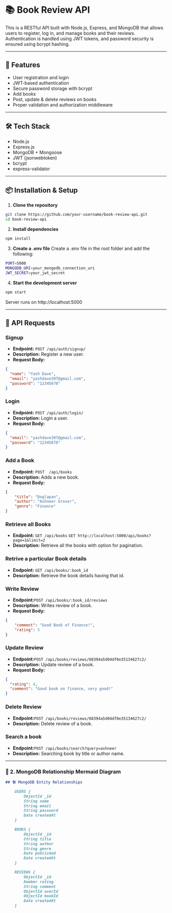 # 📚 Book Review API

This is a RESTful API built with Node.js, Express, and MongoDB that allows users to register, log in, and manage books and their reviews. Authentication is handled using JWT tokens, and password security is ensured using bcrypt hashing.

---

## 🚀 Features

- User registration and login
- JWT-based authentication
- Secure password storage with bcrypt
- Add books
- Post, update & delete reviews on books
- Proper validation and authorization middleware

---

## 🛠️ Tech Stack

- Node.js
- Express.js
- MongoDB + Mongoose
- JWT (jsonwebtoken)
- bcrypt
- express-validator

---

## 📦 Installation & Setup

 1. **Clone the repository**

```bash
git clone https://github.com/your-username/book-review-api.git
cd book-review-api
```

 2. **Install dependencies**

```bash
npm install
```

 3. **Create a .env file**
Create a .env file in the root folder and add the following:

```bash
PORT=5000
MONGODB_URI=your_mongodb_connection_uri
JWT_SECRET=your_jwt_secret
```

 4. **Start the development server**

```bash
npm start
```
Server runs on http://localhost:5000




---

## 🔐 API Requests

### **Signup**

- **Endpoint:** `POST /api/auth/signup/`
- **Description:** Register a new user.
- **Request Body:**
```json
{
  "name": "Yash Dave",
  "email": "yashdave307@gmail.com",
  "password": "12345678"
}
```

### **Login**

- **Endpoint:** `POST /api/auth/login/`
- **Description:** Login a user.
- **Request Body:**
```json
{
  "email": "yashdave307@gmail.com",
  "password": "12345678"
}
```

### **Add a Book**

- **Endpoint:** `POST  /api/books`
- **Description:** Adds a new book.
- **Request Body:**
```json
{ 
    "title": "Doglapan",    
    "author": "Ashneer Grover", 
    "genre": "Finance" 
}
```

### **Retrieve all Books**
 
- **Endpoint:** `GET /api/books`
                `GET http://localhost:5000/api/books?page=1&limit=2`
- **Description:** Retrieve all the books with option for pagination.


### **Retrive a particular Book details**

- **Endpoint:** `GET /api/books/:book_id`
- **Description:** Retrieve the book details having that id.


### **Write Review**

- **Endpoint:**`POST /api/books/:book_id/reviews`
- **Description:** Writes review of a book.
- **Request Body:**
```json
{ 
    "comment": "Good Book of Finance!",     
    "rating": 5 
}
```


### **Update Review**

- **Endpoint:**`POST /api/books/reviews/68394a5d04df0e35134627c2/`
- **Description:** Update review of a book.
- **Request Body:**
```json
{
  "rating": 4,
  "comment": "Good book on finance, very good!"
}
```


### **Delete Review**

- **Endpoint:**`POST /api/books/reviews/68394a5d04df0e35134627c2/`
- **Description:** Delete review of a book.


### **Search a book**

- **Endpoint:**`POST /api/books/search?query=ashneer`
- **Description:** Searching book by title or author name.



---

### 🔄 2. **MongoDB Relationship Mermaid Diagram**

```markdown
## 🛠 MongoDB Entity Relationships 

    USERS {
        ObjectId _id
        String name
        String email
        String password
        Date createdAt
    }

    BOOKS {
        ObjectId _id
        String title
        String author
        String genre
        Date published
        Date createdAt
    }

    REVIEWS {
        ObjectId _id
        Number rating
        String comment
        ObjectId userId
        ObjectId bookId
        Date createdAt
    }


